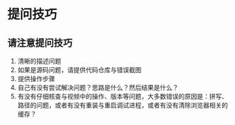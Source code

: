 # 提问技巧

## 请注意提问技巧

1. 清晰的描述问题
2. 如果是源码问题，请提供代码仓库与错误截图
3. 提供操作步骤
4. 自己有没有尝试解决问题？思路是什么？然后结果是什么？
5. 有没有仔细核查与视频中的操作、版本等问题，大多数错误的原因是：拼写、路径的问题，或者有没有重装与重启调试进程，或者有没有清除浏览器相关的缓存？